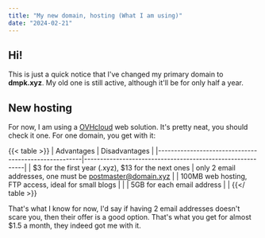 ```yaml
---
title: "My new domain, hosting (What I am using)"
date: "2024-02-21"
---
```


## Hi!

This is just a quick notice that I've changed my primary domain to **dmpk.xyz**. My old one is still active, although it'll be for only half a year.

## New hosting

For now, I am using a [OVHcloud](https://www.ovhcloud.com/) web solution. It's pretty neat, you should check it one. For one domain, you get with it:

{{< table >}}
| Advantages                                           | Disadvantages                                             |
|------------------------------------------------------|-----------------------------------------------------------|
| $3 for the first year (.xyz), $13 for the next ones  | only 2 email addresses, one must be postmaster@domain.xyz |
| 100MB web hosting, FTP access, ideal for small blogs |                                                           |
| 5GB for each email address                           |                                                           |
{{</ table >}}


That's what I know for now, I'd say if having 2 email addresses doesn't scare you, then their offer is a good option. That's what you get for almost $1.5 a month, they indeed got me with it.

